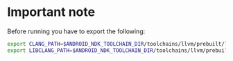 # Important note

Before running you have to export the following:

```bash
export CLANG_PATH=$ANDROID_NDK_TOOLCHAIN_DIR/toolchains/llvm/prebuilt/linux-x86_64/bin/x86_64-linux-android35-clang++
export LIBCLANG_PATH=$ANDROID_NDK_TOOLCHAIN_DIR/toolchains/llvm/prebuilt/linux-x86_64/musl/lib/
```
